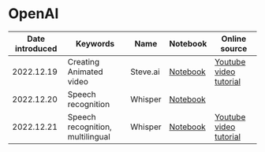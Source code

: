 # OpenAI


|Date introduced| Keywords | Name | Notebook | Online source |
|---|---|---|---|---|
|2022.12.19| Creating Animated video | Steve.ai | [Notebook](https://github.com/MK316/Spring2023/blob/main/Animated_Video_with_AI.ipynb)|[Youtube video tutorial](https://www.youtube.com/watch?v=YZHZrKgtNbA&t=866s)|
|2022.12.20| Speech recognition | Whisper | [Notebook](https://github.com/MK316/OpenAI/blob/main/OpenAI_Whisper_Fed_Meeting.ipynb)||
|2022.12.21| Speech recognition, multilingual |Whisper | [Notebook](https://github.com/MK316/OpenAI/blob/main/Whisper_1st.ipynb)|[Youtube video tutorial](https://www.youtube.com/watch?v=wrSelk44_Js)|
